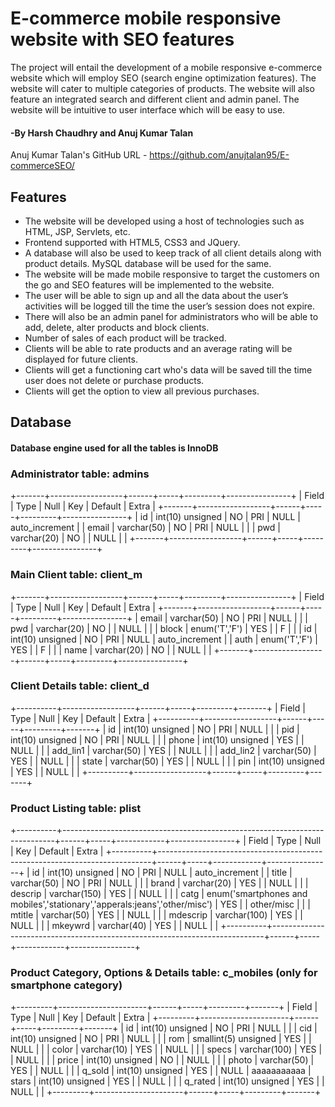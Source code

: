# E-commerce mobile responsive website with SEO features

The project will entail the development of a mobile responsive e-commerce website which will employ SEO (search engine optimization features). The website will cater to multiple categories of products. The website will also feature an integrated search and different client and admin panel. The website will be intuitive to user interface which will be easy to use.

#### -By Harsh Chaudhry and Anuj Kumar Talan
Anuj Kumar Talan's GitHub URL - <a href="github.com">https://github.com/anujtalan95/E-commerceSEO/</a>

## Features

* The website will be developed using a host of technologies such as HTML, JSP, Servlets, etc. 
* Frontend supported with HTML5, CSS3 and JQuery.
* A database will also be used to keep track of all client details along with product details. MySQL database will be used for the same.
* The website will be made mobile responsive to target the customers on the go and SEO features will be implemented to the website.
* The user will be able to sign up and all the data about the user’s activities will be logged till the time the user’s session does not expire.
* There will also be an admin panel for administrators who will be able to add, delete, alter products and block clients.
* Number of sales of each product will be tracked.
* Clients will be able to rate products and an average rating will be displayed for future clients.
* Clients will get a functioning cart who's data will be saved till the time user does not delete or purchase products.
* Clients will get the option to view all previous purchases.

## Database
#### Database engine used for all the tables is InnoDB
### Administrator table: admins
+-------+------------------+------+-----+---------+----------------+
| Field | Type             | Null | Key | Default | Extra          |
+-------+------------------+------+-----+---------+----------------+
| id    | int(10) unsigned | NO   | PRI | NULL    | auto_increment |
| email | varchar(50)      | NO   | PRI | NULL    |                |
| pwd   | varchar(20)      | NO   |     | NULL    |                |
+-------+------------------+------+-----+---------+----------------+

### Main Client table: client_m
+-------+------------------+------+-----+---------+----------------+
| Field | Type             | Null | Key | Default | Extra          |
+-------+------------------+------+-----+---------+----------------+
| email | varchar(50)      | NO   | PRI | NULL    |                |
| pwd   | varchar(20)      | NO   |     | NULL    |                |
| block | enum('T','F')    | YES  |     | F       |                |
| id    | int(10) unsigned | NO   | PRI | NULL    | auto_increment |
| auth  | enum('T','F')    | YES  |     | F       |                |
| name  | varchar(20)      | NO   |     | NULL    |                |
+-------+------------------+------+-----+---------+----------------+

### Client Details table: client_d
+----------+------------------+------+-----+---------+-------+
| Field    | Type             | Null | Key | Default | Extra |
+----------+------------------+------+-----+---------+-------+
| id       | int(10) unsigned | NO   | PRI | NULL    |       |
| pid      | int(10) unsigned | NO   | PRI | NULL    |       |
| phone    | int(10) unsigned | YES  |     | NULL    |       |
| add_lin1 | varchar(50)      | YES  |     | NULL    |       |
| add_lin2 | varchar(50)      | YES  |     | NULL    |       |
| state    | varchar(50)      | YES  |     | NULL    |       |
| pin      | int(10) unsigned | YES  |     | NULL    |       |
+----------+------------------+------+-----+---------+-------+

### Product Listing table: plist
+----------+----------------------------------------------------------------------------+------+-----+------------+----------------+
| Field    | Type                                                                       | Null | Key | Default    | Extra          |
+----------+----------------------------------------------------------------------------+------+-----+------------+----------------+
| id       | int(10) unsigned                                                           | NO   | PRI | NULL       | auto_increment |
| title    | varchar(50)                                                                | NO   | PRI | NULL       |                |
| brand    | varchar(20)                                                                | YES  |     | NULL       |                |
| descrip  | varchar(150)                                                               | YES  |     | NULL       |                |
| catg     | enum('smartphones and mobiles','stationary','apperals:jeans','other/misc') | YES  |     | other/misc |                |
| mtitle   | varchar(50)                                                                | YES  |     | NULL       |                |
| mdescrip | varchar(100)                                                               | YES  |     | NULL       |                |
| mkeywrd  | varchar(40)                                                                | YES  |     | NULL       |                |
+----------+----------------------------------------------------------------------------+------+-----+------------+----------------+

### Product Category, Options & Details table: c_mobiles (only for smartphone category)
+---------+----------------------+------+-----+---------+-------+
| Field   | Type                 | Null | Key | Default | Extra |
+---------+----------------------+------+-----+---------+-------+
| id      | int(10) unsigned     | NO   | PRI | NULL    |       |
| cid     | int(10) unsigned     | NO   | PRI | NULL    |       |
| rom     | smallint(5) unsigned | YES  |     | NULL    |       |
| color   | varchar(10)          | YES  |     | NULL    |       |
| specs   | varchar(100)         | YES  |     | NULL    |       |
| price   | int(10) unsigned     | NO   |     | NULL    |       |
| photo   | varchar(50)          | YES  |     | NULL    |       |
| q_sold  | int(10) unsigned     | YES  |     | NULL    |       aaaaaaaaaaa
| stars   | int(10) unsigned     | YES  |     | NULL    |       |
| q_rated | int(10) unsigned     | YES  |     | NULL    |       |
+---------+----------------------+------+-----+---------+-------+
